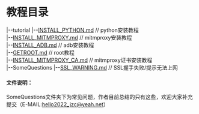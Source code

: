 # 教程目录
  |--tutorial
        |--[INSTALL_PYTHON.md](tutorial/INSTALL_PYTHON.md)  // python安装教程  
        |--[INSTALL_MITMPROXY.md](tutorial/INSTALL_MITMPROXY.md)  // mitmproxy安装教程  
        |--[INSTALL_ADB.md](tutorial/INSTALL_ADB.md)  // adb安装教程  
        |--[GETROOT.md](tutorial/GETROOT.md)  // root教程  
        |--[INSTALL_MITMPROXY_CA.md](tutorial/INSTALL_MITMPROXY_CA.md)  // mitmproxy证书安装教程  
        |--SomeQuestions
                |--[SSL_WARNING.md](tutorial/SomeQuestions/SSL_WARNING.md) // SSL握手失败/提示无法上网

#### 文件说明：
  SomeQuestions文件夹下为常见问题，作者目前总结的只有这些，欢迎大家补充提交（E-MAIL:hello2022_jzc@yeah.net）